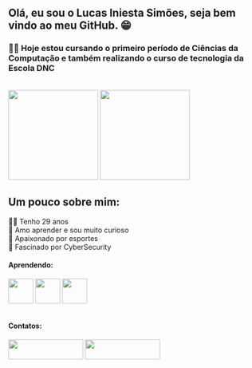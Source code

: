 <h2>Olá, eu sou o Lucas Iniesta Simões, seja bem vindo ao meu GitHub. 😁</h2>

<h3>👨‍🎓 Hoje estou cursando o primeiro período de Ciências da Computação e também realizando o curso de tecnologia da Escola DNC</h3>

<br>

<div>
<img height="180em" src="https://github-readme-stats.vercel.app/api?username=LucasIniesta&show_icons=true&theme=tokyonight"/>
<img height="180em" src="https://github-readme-stats.vercel.app/api/top-langs/?username=LucasIniesta&layout=compact&theme=tokyonight"/>
</div>


<div>  
  <h2>Um pouco sobre mim:</h2>
  👦🏻 Tenho 29 anos <br>
  🔎 Amo aprender e sou muito curioso <br>
  🏀 Apaixonado por esportes <br>
  🎩 Fascinado por CyberSecurity <br>
</div>
<h4>Aprendendo:</h4>

<div style="display: inline_block">
  <img align="center" width="50" src="https://cdn.jsdelivr.net/gh/devicons/devicon@latest/icons/html5/html5-original.svg" />
  <img align="center" width="50" src="https://cdn.jsdelivr.net/gh/devicons/devicon@latest/icons/css3/css3-original.svg" />
  <img align="center" width="50" src="https://cdn.jsdelivr.net/gh/devicons/devicon@latest/icons/javascript/javascript-original.svg" />
</div>
  
<br>
  
<h4>Contatos:</h4>
  
<div style="display: inline_block">
  <img height="40" align="center" width="150" href="mailto:l.iniesta.94@gmail.com" target="_blank" src="https://img.shields.io/badge/Gmail-D14836?style=for-the-badge&logo=gmail&logoColor=white">
  <img height="40" align="center" width="150" href="https://www.linkedin.com/in/lucas-iniesta-simoes/" target="_blank" src="https://img.shields.io/badge/LinkedIn-0077B5?style=for-the-badge&logo=linkedin&logoColor=white">
</div>

